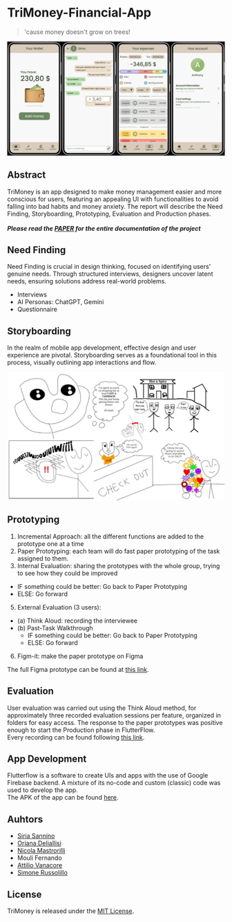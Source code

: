 # TriMoney-Financial-App

> 'cause money doesn't grow on trees!

![](./README_images/image_intro.jpg)

## Abstract

TriMoney is an app designed to make money management easier and more conscious for users, featuring an appealing UI with functionalities to avoid falling into bad habits and money anxiety. The report will describe the Need Finding, Storyboarding, Prototyping, Evaluation and Production phases.
<br />
<br />
***Please read the [PAPER](./PAPER.pdf) for the entire documentation of the project***

## Need Finding

Need Finding is crucial in design thinking, focused on identifying users’ genuine needs. Through structured interviews, designers uncover latent needs, ensuring solutions address real-world problems.

- Interviews
- AI Personas: ChatGPT, Gemini
- Questionnaire

## Storyboarding

In the realm of mobile app development, effective design and user experience are pivotal. Storyboarding serves as a foundational tool in this process, visually outlining app interactions and flow.

![](./README_images/storyboards_collage.png)

## Prototyping

1. Incremental Approach: all the different functions are added to the prototype one at a time
2. Paper Prototyping: each team will do fast paper prototyping of the task assigned to them.
3. Internal Evaluation: sharing the prototypes with the whole group, trying to see how they could be
improved
  * IF something could be better: Go back to Paper Prototyping
  * ELSE: Go forward
5. External Evaluation (3 users):
  * (a) Think Aloud: recording the interviewee
  * (b) Past-Task Walkthrough
    * IF something could be better: Go back to Paper Prototyping
    * ELSE: Go forward
6. Figm-it: make the paper prototype on Figma

The full Figma prototype can be found at [this link](https://drive.google.com/drive/folders/1bfrFxzuzANDSYAnbGFRpThcnNnhTL0z1?usp=sharing).

## Evaluation

User evaluation was carried out using the Think Aloud method, for approximately three recorded evaluation sessions per feature, organized in folders for easy access.
The response to the paper prototypes was positive enough to start the Production phase in FlutterFlow.  
Every recording can be found following [this link](https://drive.google.com/drive/folders/1bfrFxzuzANDSYAnbGFRpThcnNnhTL0z1?usp=sharing).

## App Development

Flutterflow is a software to create UIs and apps with the use of Google Firebase backend. A mixture of its no-code and custom (classic) code was used to develop the app.  
The APK of the app can be found [here](../trimoney.apk).

## Auhtors

- [Siria Sannino](https://github.com/u-siri-ous)
- [Oriana Deliallisi](https://github.com/orianani311)
- [Nicola Mastrorilli](https://github.com/MastroCC8)
- Mouli Fernando
- [Attilio Vanacore](https://github.com/attiliov)
- [Simone Russolillo](https://github.com/simolillo)

## License

TriMoney is released under the [MIT License](../LICENSE).
